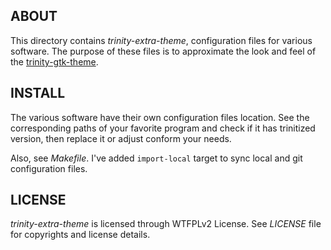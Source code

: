 ABOUT
-----
This directory contains *trinity-extra-theme*, configuration files for
various software.  The purpose of these files is to approximate the
look and feel of the
[trinity-gtk-theme](https://github.com/zeppe-lin/trinity-gtk-theme).

INSTALL
-------
The various software have their own configuration files location.  See
the corresponding paths of your favorite program and check if it has
trinitized version, then replace it or adjust conform your needs.

Also, see *Makefile*.  I've added `import-local` target to sync local
and git configuration files.

LICENSE
-------
*trinity-extra-theme* is licensed through WTFPLv2 License.
See *LICENSE* file for copyrights and license details.


<!-- vim:sw=2:ts=2:sts=2:et:cc=72:tw=70
End of file. -->
